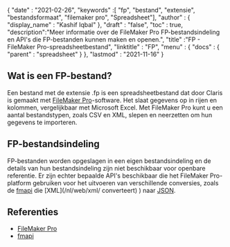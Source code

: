 {
  "date" : "2021-02-26",
  "keywords" :[ "fp", "bestand", "extensie", "bestandsformaat", "filemaker pro", "Spreadsheet"],
  "author" : {
    "display_name" : "Kashif Iqbal"
},
  "draft" : "false",
  "toc" : true,
  "description":"Meer informatie over de FileMaker Pro FP-bestandsindeling en API's die FP-bestanden kunnen maken en openen.",
  "title" :"FP - FileMaker Pro-spreadsheetbestand",
  "linktitle" : "FP",
  "menu" : {
    "docs" : {
      "parent" : "spreadsheet"
}
},
  "lastmod" : "2021-11-16"
}

## Wat is een FP-bestand?

Een bestand met de extensie .fp is een spreadsheetbestand dat door Claris is gemaakt met [FileMaker Pro](https://www.claris.com/filemaker/)-software. Het slaat gegevens op in rijen en kolommen, vergelijkbaar met Microsoft Excel. Met FileMaker Pro kunt u een aantal bestandstypen, zoals CSV en XML, slepen en neerzetten om hun gegevens te importeren.

## FP-bestandsindeling

FP-bestanden worden opgeslagen in een eigen bestandsindeling en de details van hun bestandsindeling zijn niet beschikbaar voor openbare referentie. Er zijn echter bepaalde API's beschikbaar die het FileMaker Pro-platform gebruiken voor het uitvoeren van verschillende conversies, zoals de [fmapi](https://github.com/stevenwhitespacesystems/fm-xml2json) die [XML](/nl/web/xml/ converteert) ) naar [JSON](/nl/web/json/).

## Referenties

* [FileMaker Pro](https://www.claris.com/filemaker/)
* [fmapi](https://github.com/stevenwhitespacesystems/fm-xml2json)

